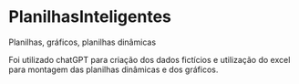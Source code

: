 # PlanilhasInteligentes
Planilhas, gráficos, planilhas dinâmicas

Foi utilizado chatGPT para criação dos dados fictícios e utilização do excel para montagem das planilhas dinâmicas e dos gráficos.
